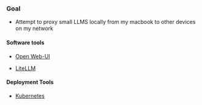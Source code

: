 ### Goal

- Attempt to proxy small LLMS locally from my macbook to other devices on my network

#### Software tools

- [Open Web-UI](https://github.com/open-webui/open-webui)

- [LiteLLM](https://github.com/BerriAI/litellm)

#### Deployment Tools

- [Kubernetes](https://docs.litellm.ai/docs/proxy/deploy#advanced-deployment-settings)
